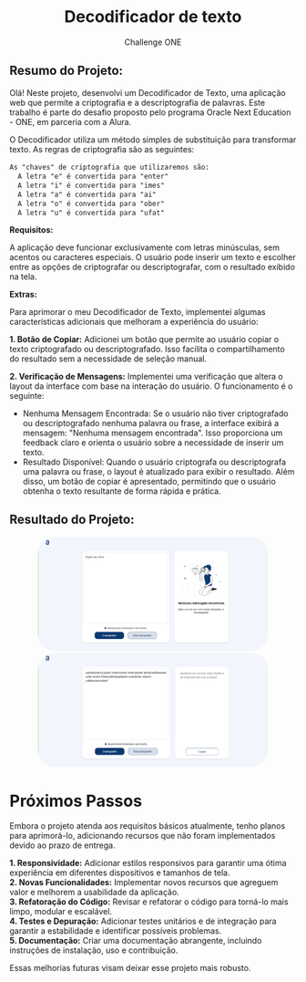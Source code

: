 <div align="center">

# Decodificador de texto
Challenge ONE

</div>

## Resumo do Projeto:

Olá! Neste projeto, desenvolvi um Decodificador de Texto, uma aplicação web que permite a criptografia e a descriptografia de palavras. Este trabalho é parte do desafio proposto pelo programa Oracle Next Education - ONE, em parceria com a Alura.

O Decodificador utiliza um método simples de substituição para transformar texto. As regras de criptografia são as seguintes:

~~~
As "chaves" de criptografia que utilizaremos são:
  A letra "e" é convertida para "enter"
  A letra "i" é convertida para "imes"
  A letra "a" é convertida para "ai"
  A letra "o" é convertida para "ober"
  A letra "u" é convertida para "ufat"
~~~

**Requisitos:** 

A aplicação deve funcionar exclusivamente com letras minúsculas, sem acentos ou caracteres especiais. O usuário pode inserir um texto e escolher entre as opções de criptografar ou descriptografar, com o resultado exibido na tela.

**Extras:**  

Para aprimorar o meu Decodificador de Texto, implementei algumas características adicionais que melhoram a experiência do usuário:

**1. Botão de Copiar:**
Adicionei um botão que permite ao usuário copiar o texto criptografado ou descriptografado. Isso facilita o compartilhamento do resultado sem a necessidade de seleção manual.

**2. Verificação de Mensagens:**
Implementei uma verificação que altera o layout da interface com base na interação do usuário. O funcionamento é o seguinte:

+ Nenhuma Mensagem Encontrada: Se o usuário não tiver criptografado ou descriptografado nenhuma palavra ou frase, a interface exibirá a mensagem: "Nenhuma mensagem encontrada". Isso proporciona um feedback claro e orienta o usuário sobre a necessidade de inserir um texto.
+ Resultado Disponível: Quando o usuário criptografa ou descriptografa uma palavra ou frase, o layout é atualizado para exibir o resultado. Além disso, um botão de copiar é apresentado, permitindo que o usuário obtenha o texto resultante de forma rápida e prática.


## Resultado do Projeto:

<div align="center">

<img src="imagens/resultado1.png" width="80%" style="border-radius:30px;">

<img src="imagens/resultado2.png" width="80%" style="border-radius:30px;">

</div>

# Próximos Passos

Embora o projeto atenda aos requisitos básicos atualmente, tenho planos para aprimorá-lo, adicionando recursos que não foram implementados devido ao prazo de entrega.

__1. Responsividade:__ Adicionar estilos responsivos para garantir uma ótima experiência em diferentes dispositivos e tamanhos de tela.
<br>__2. Novas Funcionalidades:__ Implementar novos recursos que agreguem valor e melhorem a usabilidade da aplicação.
<br>__3. Refatoração do Código:__ Revisar e refatorar o código para torná-lo mais limpo, modular e escalável.
<br>__4. Testes e Depuração:__ Adicionar testes unitários e de integração para garantir a estabilidade e identificar possíveis problemas.
<br>__5. Documentação:__ Criar uma documentação abrangente, incluindo instruções de instalação, uso e contribuição.

Essas melhorias futuras visam deixar esse projeto mais robusto.
